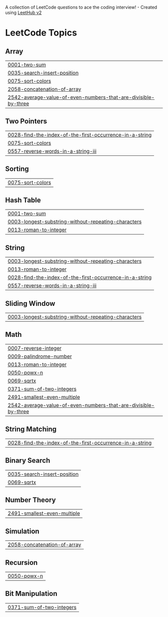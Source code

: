 A collection of LeetCode questions to ace the coding interview! - Created using [LeetHub v2](https://github.com/arunbhardwaj/LeetHub-2.0)
<!---LeetCode Topics Start-->
# LeetCode Topics
## Array
|  |
| ------- |
| [0001-two-sum](https://github.com/Faizfavaz4646/myleetcode/tree/master/0001-two-sum) |
| [0035-search-insert-position](https://github.com/Faizfavaz4646/myleetcode/tree/master/0035-search-insert-position) |
| [0075-sort-colors](https://github.com/Faizfavaz4646/myleetcode/tree/master/0075-sort-colors) |
| [2058-concatenation-of-array](https://github.com/Faizfavaz4646/myleetcode/tree/master/2058-concatenation-of-array) |
| [2542-average-value-of-even-numbers-that-are-divisible-by-three](https://github.com/Faizfavaz4646/myleetcode/tree/master/2542-average-value-of-even-numbers-that-are-divisible-by-three) |
## Two Pointers
|  |
| ------- |
| [0028-find-the-index-of-the-first-occurrence-in-a-string](https://github.com/Faizfavaz4646/myleetcode/tree/master/0028-find-the-index-of-the-first-occurrence-in-a-string) |
| [0075-sort-colors](https://github.com/Faizfavaz4646/myleetcode/tree/master/0075-sort-colors) |
| [0557-reverse-words-in-a-string-iii](https://github.com/Faizfavaz4646/myleetcode/tree/master/0557-reverse-words-in-a-string-iii) |
## Sorting
|  |
| ------- |
| [0075-sort-colors](https://github.com/Faizfavaz4646/myleetcode/tree/master/0075-sort-colors) |
## Hash Table
|  |
| ------- |
| [0001-two-sum](https://github.com/Faizfavaz4646/myleetcode/tree/master/0001-two-sum) |
| [0003-longest-substring-without-repeating-characters](https://github.com/Faizfavaz4646/myleetcode/tree/master/0003-longest-substring-without-repeating-characters) |
| [0013-roman-to-integer](https://github.com/Faizfavaz4646/myleetcode/tree/master/0013-roman-to-integer) |
## String
|  |
| ------- |
| [0003-longest-substring-without-repeating-characters](https://github.com/Faizfavaz4646/myleetcode/tree/master/0003-longest-substring-without-repeating-characters) |
| [0013-roman-to-integer](https://github.com/Faizfavaz4646/myleetcode/tree/master/0013-roman-to-integer) |
| [0028-find-the-index-of-the-first-occurrence-in-a-string](https://github.com/Faizfavaz4646/myleetcode/tree/master/0028-find-the-index-of-the-first-occurrence-in-a-string) |
| [0557-reverse-words-in-a-string-iii](https://github.com/Faizfavaz4646/myleetcode/tree/master/0557-reverse-words-in-a-string-iii) |
## Sliding Window
|  |
| ------- |
| [0003-longest-substring-without-repeating-characters](https://github.com/Faizfavaz4646/myleetcode/tree/master/0003-longest-substring-without-repeating-characters) |
## Math
|  |
| ------- |
| [0007-reverse-integer](https://github.com/Faizfavaz4646/myleetcode/tree/master/0007-reverse-integer) |
| [0009-palindrome-number](https://github.com/Faizfavaz4646/myleetcode/tree/master/0009-palindrome-number) |
| [0013-roman-to-integer](https://github.com/Faizfavaz4646/myleetcode/tree/master/0013-roman-to-integer) |
| [0050-powx-n](https://github.com/Faizfavaz4646/myleetcode/tree/master/0050-powx-n) |
| [0069-sqrtx](https://github.com/Faizfavaz4646/myleetcode/tree/master/0069-sqrtx) |
| [0371-sum-of-two-integers](https://github.com/Faizfavaz4646/myleetcode/tree/master/0371-sum-of-two-integers) |
| [2491-smallest-even-multiple](https://github.com/Faizfavaz4646/myleetcode/tree/master/2491-smallest-even-multiple) |
| [2542-average-value-of-even-numbers-that-are-divisible-by-three](https://github.com/Faizfavaz4646/myleetcode/tree/master/2542-average-value-of-even-numbers-that-are-divisible-by-three) |
## String Matching
|  |
| ------- |
| [0028-find-the-index-of-the-first-occurrence-in-a-string](https://github.com/Faizfavaz4646/myleetcode/tree/master/0028-find-the-index-of-the-first-occurrence-in-a-string) |
## Binary Search
|  |
| ------- |
| [0035-search-insert-position](https://github.com/Faizfavaz4646/myleetcode/tree/master/0035-search-insert-position) |
| [0069-sqrtx](https://github.com/Faizfavaz4646/myleetcode/tree/master/0069-sqrtx) |
## Number Theory
|  |
| ------- |
| [2491-smallest-even-multiple](https://github.com/Faizfavaz4646/myleetcode/tree/master/2491-smallest-even-multiple) |
## Simulation
|  |
| ------- |
| [2058-concatenation-of-array](https://github.com/Faizfavaz4646/myleetcode/tree/master/2058-concatenation-of-array) |
## Recursion
|  |
| ------- |
| [0050-powx-n](https://github.com/Faizfavaz4646/myleetcode/tree/master/0050-powx-n) |
## Bit Manipulation
|  |
| ------- |
| [0371-sum-of-two-integers](https://github.com/Faizfavaz4646/myleetcode/tree/master/0371-sum-of-two-integers) |
<!---LeetCode Topics End-->